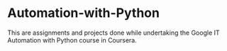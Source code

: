 # Automation-with-Python
This are assignments and projects done while undertaking the Google IT Automation with Python course in Coursera.

